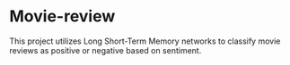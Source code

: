 # Movie-review
This project utilizes Long Short-Term Memory networks to classify movie reviews as positive or negative based on sentiment.  
